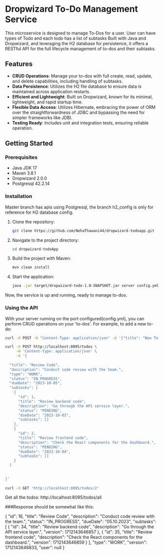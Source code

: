 # Dropwizard To-Do Management Service

This microservice is designed to manage To-Dos for a user. User can have types of Todo and each todo has a list of subtasks
Built with Java and Dropwizard, and leveraging the H2 database for persistence, 
it offers a RESTful API for the full lifecycle management of to-dos and their subtasks.

## Features

- **CRUD Operations**: Manage your to-dos with full create, read, update, and delete capabilities, including handling of subtasks.
- **Data Persistence**: Utilizes the H2 file database to ensure data is maintained across application restarts.
- **Efficient and Lightweight**: Built on Dropwizard, known for its minimal, lightweight, and rapid startup time.
- **Flexible Data Access**: Utilizes Hibernate, embracing the power of ORM over the straightforwardness of JDBC and bypassing the need for simpler frameworks like JDBI.
- **Testing Ready**:  Includes unit and integration tests, ensuring reliable operation.

## Getting Started

### Prerequisites

- Java JDK 17 
- Maven 3.8.1 
- Dropwizard 2.0.0
- Postgresql 42.2.14

### Installation
 Master branch has apis using Postgresql, the branch h2_config is only for reference for H2 database config.
1. Clone the repository:
    ```bash
    git clone https://github.com/NehaThawani44/dropwizard-todoapp.git
    ```

2. Navigate to the project directory:
    ```bash
    cd dropwizard-todoApp
    ```

3. Build the project with Maven:
    ```bash
    mvn clean install
    ```

4. Start the application:
    ```bash
    java -jar target/dropwizard-todo-1.0-SNAPSHOT.jar server config.yml
    ```

Now, the service is up and running, ready to manage to-dos.

### Using the API

With your server running on the port configured(config.yml), you can perform CRUD operations on your 'to-dos'. For example, to add a new to-do:

```bash
curl -X POST -H "Content-Type: application/json" -d '{"title": "New To-Do", "description": "Learn Dropwizard"}' http://localhost:8095/todos

curl -X POST http://localhost:8095/todos \
     -H 'Content-Type: application/json' \
     -d '{
  
  "title": "Review Code",
  "description": "Conduct code review with the team.",
  "type": "WORK",
  "status": "IN_PROGRESS",
  "dueDate": "2023-10-05",
  "subtasks": [
    {
      "id": 1,
      "title": "Review backend code",
      "description": "Go through the API service layer.",
      "status": "PENDING",
      "dueDate": "2023-10-03",
      "subtasks": []
    },
    {
      "id": 2,
      "title": "Review frontend code",
      "description": "Check the React components for the dashboard.",
      "status": "PENDING",
      "dueDate": "2023-10-04",
      "subtasks": []
    }
  ]
 
 
}'
		 
curl -X GET 'http://localhost:8095/todos/2'		 
```


Get all the todos: http://localhost:8095/todos/all

###Response should be somewhat like this:

{
    "id": 16,
    "title": "Review Code",
    "description": "Conduct code review with the team.",
    "status": "IN_PROGRESS",
    "dueDate": "05.10.2023",
    "subtasks": [
        {
            "id": 34,
            "title": "Review backend code",
            "description": "Go through the API service layer.",
            "version": 1712143646857
        },
        {
            "id": 35,
            "title": "Review frontend code",
            "description": "Check the React components for the dashboard.",
            "version": 1712143646859
        }
    ],
    "type": "WORK",
    "version": 1712143646833,
    "user": null
}